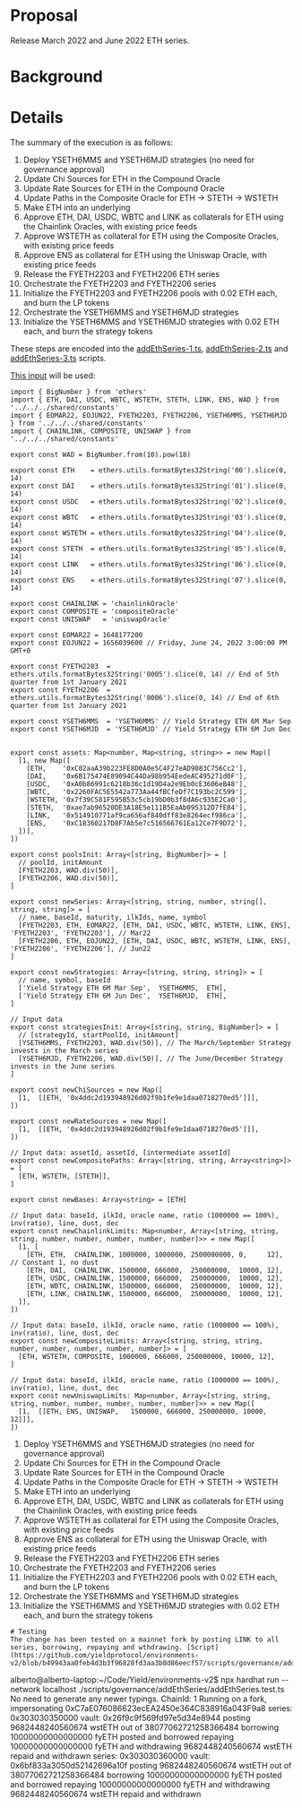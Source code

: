 # Proposal
Release March 2022 and June 2022 ETH series.

# Background
<TBA> 

# Details

The summary of the execution is as follows:
1. Deploy YSETH6MMS and YSETH6MJD strategies (no need for governance approval)
2. Update Chi Sources for ETH in the Compound Oracle
3. Update Rate Sources for ETH in the Compound Oracle
4. Update Paths in the Composite Oracle for ETH -> STETH -> WSTETH
5. Make ETH into an underlying
6. Approve ETH, DAI, USDC, WBTC and LINK as collaterals for ETH using the Chainlink Oracles, with existing price feeds
7. Approve WSTETH as collateral for ETH using the Composite Oracles, with existing price feeds
8. Approve ENS as collateral for ETH using the Uniswap Oracle, with existing price feeds
9. Release the FYETH2203 and FYETH2206 ETH series
10. Orchestrate the FYETH2203 and FYETH2206 series
11. Initialize the FYETH2203 and FYETH2206 pools with 0.02 ETH each, and burn the LP tokens
12. Orchestrate the YSETH6MMS and YSETH6MJD strategies
13. Initialize the YSETH6MMS and YSETH6MJD strategies with 0.02 ETH each, and burn the strategy tokens

These steps are encoded into the [addEthSeries-1.ts](https://github.com/yieldprotocol/environments-v2/blob/b49943aa0feb4d3b3f96828fd3aa3b0d86eecf57/scripts/governance/addEthSeries/addEthSeries-1.ts), [addEthSeries-2.ts](https://github.com/yieldprotocol/environments-v2/blob/b49943aa0feb4d3b3f96828fd3aa3b0d86eecf57/scripts/governance/addEthSeries/addEthSeries-2.ts) and [addEthSeries-3.ts](https://github.com/yieldprotocol/environments-v2/blob/b49943aa0feb4d3b3f96828fd3aa3b0d86eecf57/scripts/governance/addEthSeries/addEthSeries-3.ts) scripts.

[This input](https://github.com/yieldprotocol/environments-v2/blob/b49943aa0feb4d3b3f96828fd3aa3b0d86eecf57/scripts/governance/addEthSeries/addEthSeries.config.ts) will be used:

```
import { BigNumber } from 'ethers'
import { ETH, DAI, USDC, WBTC, WSTETH, STETH, LINK, ENS, WAD } from '../../../shared/constants'
import { EOMAR22, EOJUN22, FYETH2203, FYETH2206, YSETH6MMS, YSETH6MJD } from '../../../shared/constants'
import { CHAINLINK, COMPOSITE, UNISWAP } from '../../../shared/constants'

export const WAD = BigNumber.from(10).pow(18)

export const ETH    = ethers.utils.formatBytes32String('00').slice(0, 14)
export const DAI    = ethers.utils.formatBytes32String('01').slice(0, 14)
export const USDC   = ethers.utils.formatBytes32String('02').slice(0, 14)
export const WBTC   = ethers.utils.formatBytes32String('03').slice(0, 14)
export const WSTETH = ethers.utils.formatBytes32String('04').slice(0, 14)
export const STETH  = ethers.utils.formatBytes32String('05').slice(0, 14)
export const LINK   = ethers.utils.formatBytes32String('06').slice(0, 14)
export const ENS    = ethers.utils.formatBytes32String('07').slice(0, 14)

export const CHAINLINK = 'chainlinkOracle'
export const COMPOSITE = 'compositeOracle'
export const UNISWAP   = 'uniswapOracle'

export const EOMAR22 = 1648177200
export const EOJUN22 = 1656039600 // Friday, June 24, 2022 3:00:00 PM GMT+0

export const FYETH2203  = ethers.utils.formatBytes32String('0005').slice(0, 14) // End of 5th quarter from 1st January 2021
export const FYETH2206  = ethers.utils.formatBytes32String('0006').slice(0, 14) // End of 6th quarter from 1st January 2021

export const YSETH6MMS  = 'YSETH6MMS' // Yield Strategy ETH 6M Mar Sep
export const YSETH6MJD  = 'YSETH6MJD' // Yield Strategy ETH 6M Jun Dec


export const assets: Map<number, Map<string, string>> = new Map([
  [1, new Map([
    [ETH,    '0xC02aaA39b223FE8D0A0e5C4F27eAD9083C756Cc2'],
    [DAI,    '0x6B175474E89094C44Da98b954EedeAC495271d0F'],
    [USDC,   '0xA0b86991c6218b36c1d19D4a2e9Eb0cE3606eB48'],
    [WBTC,   '0x2260FAC5E5542a773Aa44fBCfeDf7C193bc2C599'],
    [WSTETH, '0x7f39C581F595B53c5cb19bD0b3f8dA6c935E2Ca0'],
    [STETH,  '0xae7ab96520DE3A18E5e111B5EaAb095312D7fE84'],
    [LINK,   '0x514910771af9ca656af840dff83e8264ecf986ca'],
    [ENS,    '0xC18360217D8F7Ab5e7c516566761Ea12Ce7F9D72'],
  ])],
])

export const poolsInit: Array<[string, BigNumber]> = [
  // poolId, initAmount
  [FYETH2203, WAD.div(50)],
  [FYETH2206, WAD.div(50)],
]

export const newSeries: Array<[string, string, number, string[], string, string]> = [
  // name, baseId, maturity, ilkIds, name, symbol
  [FYETH2203, ETH, EOMAR22, [ETH, DAI, USDC, WBTC, WSTETH, LINK, ENS], 'FYETH2203', 'FYETH2203'], // Mar22
  [FYETH2206, ETH, EOJUN22, [ETH, DAI, USDC, WBTC, WSTETH, LINK, ENS], 'FYETH2206', 'FYETH2206'], // Jun22
]

export const newStrategies: Array<[string, string, string]> = [
  // name, symbol, baseId
  ['Yield Strategy ETH 6M Mar Sep',  YSETH6MMS,  ETH],
  ['Yield Strategy ETH 6M Jun Dec',  YSETH6MJD,  ETH],
]

// Input data
export const strategiesInit: Array<[string, string, BigNumber]> = [
  // [strategyId, startPoolId, initAmount]
  [YSETH6MMS, FYETH2203, WAD.div(50)], // The March/September Strategy invests in the March series
  [YSETH6MJD, FYETH2206, WAD.div(50)], // The June/December Strategy invests in the June series
]

export const newChiSources = new Map([
  [1,  [[ETH, '0x4ddc2d193948926d02f9b1fe9e1daa0718270ed5']]],
])

export const newRateSources = new Map([
  [1,  [[ETH, '0x4ddc2d193948926d02f9b1fe9e1daa0718270ed5']]],
])

// Input data: assetId, assetId, [intermediate assetId]
export const newCompositePaths: Array<[string, string, Array<string>]> = [
  [ETH, WSTETH, [STETH]],
]

export const newBases: Array<string> = [ETH]

// Input data: baseId, ilkId, oracle name, ratio (1000000 == 100%), inv(ratio), line, dust, dec
export const newChainlinkLimits: Map<number, Array<[string, string, string, number, number, number, number, number]>> = new Map([
  [1, [
    [ETH, ETH,  CHAINLINK, 1000000, 1000000, 2500000000, 0,     12], // Constant 1, no dust
    [ETH, DAI,  CHAINLINK, 1500000, 666000,  250000000,  10000, 12],
    [ETH, USDC, CHAINLINK, 1500000, 666000,  250000000,  10000, 12],
    [ETH, WBTC, CHAINLINK, 1500000, 666000,  250000000,  10000, 12],
    [ETH, LINK, CHAINLINK, 1500000, 666000,  250000000,  10000, 12],
  ]],
])

// Input data: baseId, ilkId, oracle name, ratio (1000000 == 100%), inv(ratio), line, dust, dec
export const newCompositeLimits: Array<[string, string, string, number, number, number, number, number]> = [
  [ETH, WSTETH, COMPOSITE, 1000000, 666000, 250000000, 10000, 12],
]

// Input data: baseId, ilkId, oracle name, ratio (1000000 == 100%), inv(ratio), line, dust, dec
export const newUniswapLimits: Map<number, Array<[string, string, string, number, number, number, number, number]>> = new Map([
  [1,  [[ETH, ENS, UNISWAP,   1500000, 666000, 250000000, 10000, 12]]],
])
```

1. Deploy YSETH6MMS and YSETH6MJD strategies (no need for governance approval)
2. Update Chi Sources for ETH in the Compound Oracle
3. Update Rate Sources for ETH in the Compound Oracle
4. Update Paths in the Composite Oracle for ETH -> STETH -> WSTETH
5. Make ETH into an underlying
6. Approve ETH, DAI, USDC, WBTC and LINK as collaterals for ETH using the Chainlink Oracles, with existing price feeds
7. Approve WSTETH as collateral for ETH using the Composite Oracles, with existing price feeds
8. Approve ENS as collateral for ETH using the Uniswap Oracle, with existing price feeds
9. Release the FYETH2203 and FYETH2206 ETH series
10. Orchestrate the FYETH2203 and FYETH2206 series
11. Initialize the FYETH2203 and FYETH2206 pools with 0.02 ETH each, and burn the LP tokens
12. Orchestrate the YSETH6MMS and YSETH6MJD strategies
13. Initialize the YSETH6MMS and YSETH6MJD strategies with 0.02 ETH each, and burn the strategy tokens

```
# Testing
The change has been tested on a mainnet fork by posting LINK to all series, borrowing, repaying and wthdrawing. [Script](https://github.com/yieldprotocol/environments-v2/blob/b49943aa0feb4d3b3f96828fd3aa3b0d86eecf57/scripts/governance/addEthSeries/addEthSeries.test.ts).
```
alberto@alberto-laptop:~/Code/Yield/environments-v2$ npx hardhat run --network localhost ./scripts/governance/addEthSeries/addEthSeries.test.ts 
No need to generate any newer typings.
ChainId: 1
Running on a fork, impersonating 0xC7aE076086623ecEA2450e364C838916a043F9a8
series: 0x303030350000
vault: 0x26f9c9f569fd97e5d34e8944
posting 9682448240560674 wstETH out of 38077062721258366484
borrowing 10000000000000000 fyETH
posted and borrowed
repaying 10000000000000000 fyETH and withdrawing 9682448240560674 wstETH
repaid and withdrawn
series: 0x303030360000
vault: 0x6bf833a3050d52142696a10f
posting 9682448240560674 wstETH out of 38077062721258366484
borrowing 10000000000000000 fyETH
posted and borrowed
repaying 10000000000000000 fyETH and withdrawing 9682448240560674 wstETH
repaid and withdrawn
```